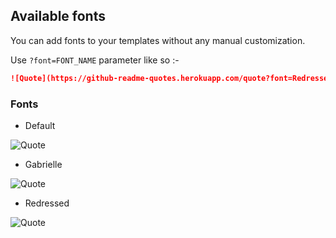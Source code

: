 ## Available fonts

You can add fonts to your templates without any manual customization.

Use `?font=FONT_NAME` parameter like so :-

```md
![Quote](https://github-readme-quotes.herokuapp.com/quote?font=Redressed)
```

### Fonts

- Default <br>

![Quote](https://github-readme-quotes.herokuapp.com/quote?theme=dark)

- Gabrielle <br>

![Quote](https://github-readme-quotes.herokuapp.com/quote?theme=dark&font=Gabrielle)

- Redressed <br>

![Quote](https://github-readme-quotes.herokuapp.com/quote?theme=dark&font=Redressed)
